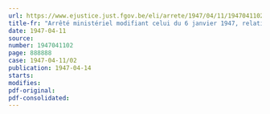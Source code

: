 ```yaml
---
url: https://www.ejustice.just.fgov.be/eli/arrete/1947/04/11/1947041102/justel
title-fr: "Arrêté ministériel modifiant celui du 6 janvier 1947, relatif à la livraison des produits laitiers"
date: 1947-04-11
source:
number: 1947041102
page: 888888
case: 1947-04-11/02
publication: 1947-04-14
starts:
modifies:
pdf-original:
pdf-consolidated:
---
```


